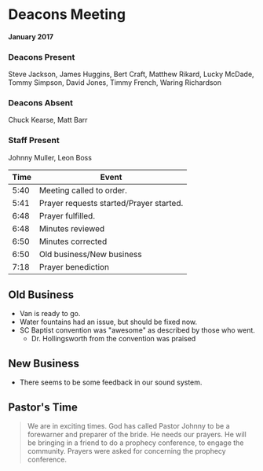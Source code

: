 # Deacons Meeting
#### January 2017

### Deacons Present

Steve Jackson, James Huggins, Bert Craft, Matthew Rikard, Lucky McDade, Tommy Simpson, David Jones, Timmy French, Waring Richardson

### Deacons Absent

Chuck Kearse, Matt Barr

### Staff Present

Johnny Muller, Leon Boss

| Time | Event                                   |
|------|-----------------------------------------|
| 5:40 | Meeting called to order.                |
| 5:41 | Prayer requests started/Prayer started. |
| 6:48 | Prayer fulfilled.                       |
| 6:48 | Minutes reviewed                        |
| 6:50 | Minutes corrected                       |
| 6:50 | Old business/New business               |
| 7:18 | Prayer benediction                      |

## Old Business

* Van is ready to go.
* Water fountains had an issue, but should be fixed now.
* SC Baptist convention was "awesome" as described by those who went.
  * Dr. Hollingsworth from the convention was praised

## New Business

* There seems to be some feedback in our sound system.

## Pastor's Time

> We are in exciting times. God has called Pastor Johnny to be a forewarner
> and preparer of the bride.  He needs our prayers.  He will be bringing in
> a friend to do a prophecy conference, to engage the community.  Prayers were
> asked for concerning the prophecy conference.

